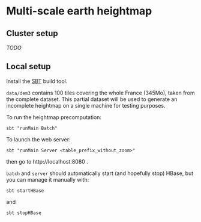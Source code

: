 # Multi-scale earth heightmap

## Cluster setup
*TODO*

## Local setup
Install the [SBT](https://www.scala-sbt.org/download.html) build tool.

`data/dem3` contains 100 tiles covering the whole France (345Mo), taken from the complete
dataset. This partial dataset will be used to generate an incomplete
heightmap on a single machine for testing purposes.

To run the heightmap precomputation:
```
sbt "runMain Batch"
```

To launch the web server:
```
sbt "runMain Server <table_prefix_without_zoom>"
```
then go to http://localhost:8080 .

`batch` and `server` should automatically start (and hopefully stop)
HBase, but you can manage it manually with:
```
sbt startHBase
```
and
```
sbt stopHBase
```
